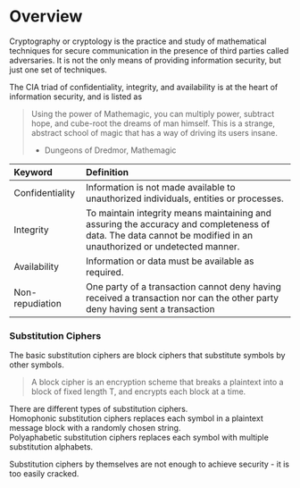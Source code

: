 # Overview

Cryptography or cryptology is the practice and study of mathematical techniques for secure communication in the presence of third parties called adversaries. It is not the only means of providing information security, but just one set of techniques. 

The CIA triad of confidentiality, integrity, and availability is at the heart of information security, and is listed as 

> Using the power of Mathemagic, you can multiply power, subtract hope, and cube-root the dreams of man himself. This is a strange, abstract school of magic that has a way of driving its users insane.
>
> * Dungeons of Dredmor, Mathemagic



| Keyword | Definition |
| :--- | :--- |
| Confidentiality | Information is not made available to unauthorized individuals, entities or processes. |
| Integrity | To maintain integrity means maintaining and assuring the accuracy and completeness of data. The data cannot be modified in an unauthorized or undetected manner. |
| Availability | Information or data must be available as required. |
| Non-repudiation | One party of a transaction cannot deny having received a transaction nor can the other party deny having sent a transaction |

### Substitution Ciphers

The basic substitution ciphers are block ciphers that substitute symbols by other symbols.

> A block cipher is an encryption scheme that breaks a plaintext into a block of fixed length T, and encrypts each block at a time.

There are different types of substitution ciphers.  
Homophonic substitution ciphers replaces each symbol in a plaintext message block with a randomly chosen string.  
Polyaphabetic substitution ciphers replaces each symbol with multiple substitution alphabets.  


 

Substitution ciphers by themselves are not enough to achieve security - it is too easily cracked.



